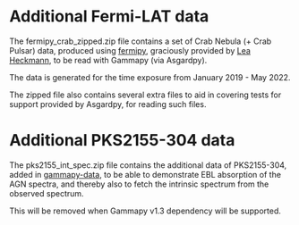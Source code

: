 # Additional Fermi-LAT data

The fermipy_crab_zipped.zip file contains a set of Crab Nebula (+ Crab Pulsar) data, produced
using [fermipy](https://fermipy.readthedocs.io/en/latest/), graciously provided
by [Lea Heckmann](https://orcid.org/0000-0002-6653-8407), to be read with
Gammapy (via Asgardpy).

The data is generated for the time exposure from January 2019 - May 2022.

The zipped file also contains several extra files to aid in covering tests for
support provided by Asgardpy, for reading such files.

# Additional PKS2155-304 data

The pks2155_int_spec.zip file contains the additional data of PKS2155-304,
added in [gammapy-data](https://github.com/gammapy/gammapy-data), to be able to
demonstrate EBL absorption of the AGN spectra, and thereby also to fetch the
intrinsic spectrum from the observed spectrum.

This will be removed when Gammapy v1.3 dependency will be supported.
